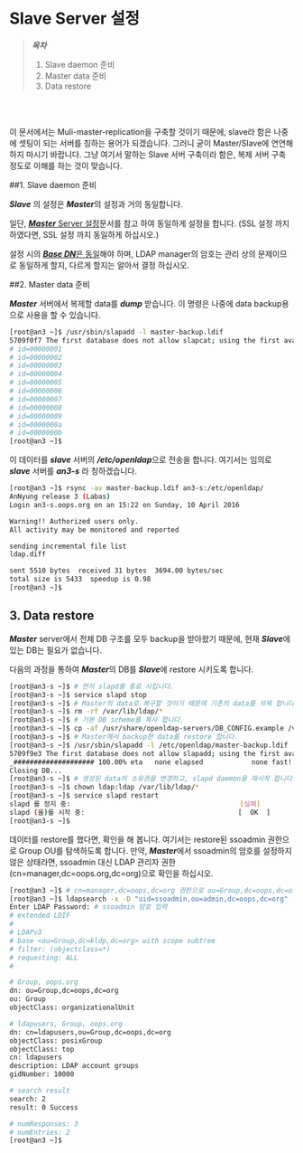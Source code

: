 # Slave Server 설정

>***목차***
>1. Slave daemon 준비
>2. Master data 준비
>3. Data restore
>


<br><br>

이 문서에서는 Muli-master-replication을 구축할 것이기 때문에, slave라 함은 나중에 셋팅이 되는 서버를 칭하는 용어가 되겠습니다. 그러니 굳이 Master/Slave에 연연해 하지 마시기 바랍니다. 그냥 여기서 말하는 Slave 서버 구축이라 함은, 복제 서버 구축 정도로 이해를 하는 것이 맞습니다.

##1. Slave daemon 준비

***Slave*** 의 설정은 ***Master***의 설정과 거의 동일합니다.

일단, [***Master*** Server 설정](chapter2-3-auth-intergrate-openldap-1.md)문서를 참고 하여 동일하게 설정을 합니다. (SSL 설정 까지 하였다면, SSL 설정 까지 동일하게 하십시오.)

설정 시의 <u>***Base DN***은 동일</u>해야 하며, LDAP manager의 암호는 관리 상의 문제이므로 동일하게 할지, 다르게 할지는 알아서 결정 하십시오.


##2. Master data 준비

***Master*** 서버에서 복제할 data를 ***dump*** 받습니다. 이 명령은 나중에 data backup용으로 사용을 할 수 있습니다.

```bash
[root@an3 ~]$ /usr/sbin/slapadd -l master-backup.ldif
5709f0f7 The first database does not allow slapcat; using the first available one (2)
# id=00000001
# id=00000002
# id=00000003
# id=00000004
# id=00000005
# id=00000006
# id=00000007
# id=00000008
# id=00000009
# id=0000000a
# id=0000000b
[root@an3 ~]$
```

이 데이터를 ***slave*** 서버의 ***/etc/openldap***으로 전송을 합니다. 여기서는 임의로 ***slave*** 서버를 ***an3-s*** 라 칭하겠습니다.

```bash
[root@an3 ~]$ rsync -av master-backup.ldif an3-s:/etc/openldap/
AnNyung release 3 (Labas)
Login an3-s.oops.org on an 15:22 on Sunday, 10 April 2016

Warning!! Authorized users only.
All activity may be monitored and reported

sending incremental file list
ldap.diff

sent 5510 bytes  received 31 bytes  3694.00 bytes/sec
total size is 5433  speedup is 0.98
[root@an3 ~]$
```

## 3. Data restore

***Master*** server에서 전체 DB 구조를 모두 backup을 받아왔기 때문에, 현재 ***Slave***에 있는 DB는 필요가 없습니다.

다음의 과정을 통하여 ***Master***의 DB를 ***Slave***에 restore 시키도록 합니다.

```bash
[root@an3-s ~]$ # 먼저 slapd를 종료 시킵니다.
[root@an3-s ~]$ service slapd stop
[root@an3-s ~]$ # Master의 data로 복구할 것이기 때문에 기존의 data를 삭제 합니다.
[root@an3-s ~]$ rm -rf /var/lib/ldap/*
[root@an3-s ~]$ # 기본 DB scheme를 복사 합니다.
[root@an3-s ~]$ cp -af /usr/share/openldap-servers/DB_CONFIG.example /var/lib/ldap/DB_CONFIG
[root@an3-s ~]$ # Master에서 backup한 data를 restore 합니다.
[root@an3-s ~]$ /usr/sbin/slapadd -l /etc/openldap/master-backup.ldif
5709f9e3 The first database does not allow slapadd; using the first available one (2)
_#################### 100.00% eta   none elapsed            none fast!
Closing DB...
[root@an3-s ~]$ # 생성된 data의 소유권을 변경하고, slapd daemon을 재시작 합니다.
[root@an3-s ~]$ chown ldap:ldap /var/lib/ldap/*
[root@an3-s ~]$ service slapd restart
slapd 를 정지 중:                                          [실패]
slapd (을)를 시작 중:                                      [  OK  ]
[root@an3-s ~]$
```

데이터를 restore를 했다면, 확인을 해 봅니다. 여기서는 restore된 ssoadmin 권한으로 Group OU를 탐색하도록 합니다. 만약, ***Master***에서 ssoadmin의 암호를 설정하지 않은 상태라면, ssoadmin 대신 LDAP 관리자 권한 (cn=manager,dc=oops.org,dc=org)으로 확인을 하십시오.

```bash
[root@an3 ~]$ # cn=manager,dc=oops,dc=org 권한으로 ou=Group,dc=oops,dc=org 의 entry 탐색
[root@an3 ~]$ ldapsearch -x -D "uid=ssoadmin,ou=admin,dc=oops,dc=org" -W -b "ou=Group,dc=oops,dc=org"
Enter LDAP Password: # ssoadmin 암호 입력
# extended LDIF
#
# LDAPv3
# base <ou=Group,dc=kldp,dc=org> with scope subtree
# filter: (objectclass=*)
# requesting: ALL
#

# Group, oops.org
dn: ou=Group,dc=oops,dc=org
ou: Group
objectClass: organizationalUnit

# ldapusers, Group, oops.org
dn: cn=ldapusers,ou=Group,dc=oops,dc=org
objectClass: posixGroup
objectClass: top
cn: ldapusers
description: LDAP account groups
gidNumber: 10000

# search result
search: 2
result: 0 Success

# numResponses: 3
# numEntries: 2
[root@an3 ~]$
```